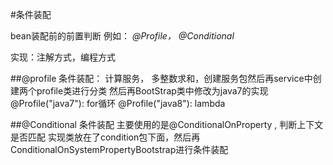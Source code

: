 #条件装配

bean装配前的前置判断
    例如： *@Profile， @Conditional* 

实现：注解方式，编程方式

##@profile 条件装配：
计算服务， 多整数求和，创建服务包然后再service中创建两个profile类进行分类
然后再BootStrap类中修改为java7的实现
    @Profile("java7"): for循环
    @Profile("java8"): lambda


##@Conditional 条件装配
主要使用的是@ConditionalOnProperty , 判断上下文是否匹配
实现类放在了condition包下面，然后再ConditionalOnSystemPropertyBootstrap进行条件装配